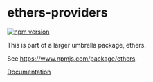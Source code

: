 ethers-providers
================

[![npm version](https://badge.fury.io/js/ethers-providers.svg)](https://badge.fury.io/js/ethers-providers)

This is part of a larger umbrella package, ethers.

See https://www.npmjs.com/package/ethers.

[Documentation](https://docs.ethers.io/ethers.js/html/api-providers.html)
